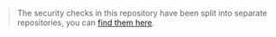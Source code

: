 > The security checks in this repository have been split into separate repositories, you can [find them here](https://github.com/mfpdev/social-login-sample/tree/master/social-login-security-check).
